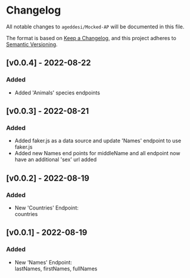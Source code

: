 # Changelog
All notable changes to `ageddesi/Mocked-AP` will be documented in this file.

The format is based on [Keep a Changelog](https://keepachangelog.com/en/1.0.0/),
and this project adheres to [Semantic Versioning](https://semver.org/spec/v2.0.0.html).

## [v0.0.4] - 2022-08-22
### Added
- Added 'Animals' species endpoints

## [v0.0.3] - 2022-08-21
### Added
- Added faker.js as a data source and update 'Names' endpoint to use faker.js
- Added new Names end points for middleName and all endpoint now have an additional 'sex' url added

## [v0.0.2] - 2022-08-19
### Added
- New 'Countries' Endpoint:  
countries

## [v0.0.1] - 2022-08-19
### Added
- New 'Names' Endpoint:  
lastNames, firstNames, fullNames
